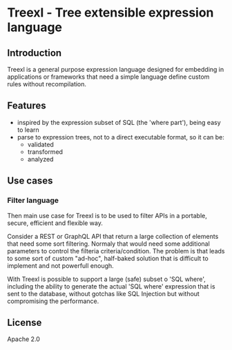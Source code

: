 # Treexl - Tree extensible expression language

## Introduction

Treexl is a general purpose expression language designed for embedding in applications or frameworks
that need a simple language define custom rules without recompilation.

## Features

- inspired by the expression subset of SQL (the 'where part'), being easy to learn
- parse to expression trees, not to a direct executable format, so it can be:
  - validated
  - transformed
  - analyzed
  
## Use cases

### Filter language

Then main use case for Treexl is to be used to filter APIs in a portable, secure, efficient and flexible way.

Consider a REST or GraphQL API that return a large collection of elements that need some sort filtering.
Normaly that would need some additional parameters to control the filteria criteria/condition. The
problem is that leads to some sort of custom "ad-hoc", half-baked solution that is difficult to implement
and not powerfull enough.

With Treexl is possible to support a large (safe) subset o 'SQL where', including the ability to generate
the actual 'SQL where' expression that is sent to the database, without gotchas like SQL Injection but without
compromising the performance.

## License

Apache 2.0



